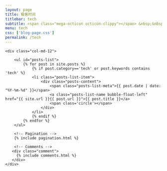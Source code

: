 ```yaml
---
layout: page
title: 极客时间
titlebar: tech
subtitle: <span class="mega-octicon octicon-clippy"></span> &nbsp;&nbsp; 技术那些事儿
menu: tech
css: ['blog-page.css']
permalink: /tech
---
```


<div class="row">

    <div class="col-md-12">

        <ul id="posts-list">
            {% for post in site.posts %}
                {% if post.category=='tech' or post.keywords contains 'tech' %}
                <li class="posts-list-item">
                    <div class="posts-content">
                        <span class="posts-list-meta">{{ post.date | date: "%Y-%m-%d" }}</span>
                        <a class="posts-list-name bubble-float-left" href="{{ site.url }}{{ post.url }}">{{ post.title }}</a>
                        <span class='circle'></span>
                    </div>
                </li>
                {% endif %}
            {% endfor %}
        </ul> 

        <!-- Pagination -->
        {% include pagination.html %}

        <!-- Comments -->
       <div class="comment">
         {% include comments.html %}
       </div>
    </div>

</div>
<script>
    $(document).ready(function(){

        // Enable bootstrap tooltip
        $("body").tooltip({ selector: '[data-toggle=tooltip]' });

    });
</script>